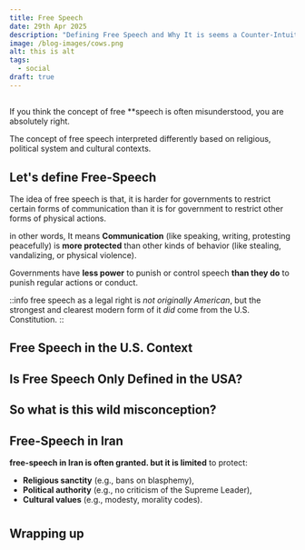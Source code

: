```yaml
---
title: Free Speech
date: 29th Apr 2025
description: "Defining Free Speech and Why It is seems a Counter-Intuitive Idea. "
image: /blog-images/cows.png
alt: this is alt
tags:
  - social
draft: true
---
```


##

If you think the concept of free **speech is often misunderstood, you are absolutely right.

The concept of free speech interpreted differently based on religious, political system and cultural contexts.

## Let's define Free-Speech

The idea of free speech is that, it is harder for governments to restrict certain forms of communication than it is for government to restrict other forms of physical actions.

in other words, It means **Communication** (like speaking, writing, protesting peacefully) is **more protected** than other kinds of behavior (like stealing, vandalizing, or physical violence).

Governments have **less power** to punish or control speech **than they do** to punish regular actions or conduct.

::info
free speech as a legal right is *not originally American*, but the strongest and clearest modern form of it *did* come from the U.S. Constitution.
::

## Free Speech in the U.S. Context

## Is Free Speech Only Defined in the USA?

## So what is this wild misconception?

## Free-Speech in Iran

**free-speech in Iran is often granted. but it is limited** to protect:

- **Religious sanctity** (e.g., bans on blasphemy),
- **Political authority** (e.g., no criticism of the Supreme Leader),
- **Cultural values** (e.g., modesty, morality codes).

#

## Wrapping up
